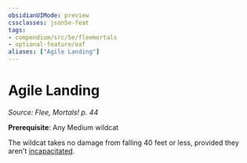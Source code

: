 ```yaml
---
obsidianUIMode: preview
cssclasses: json5e-feat
tags:
- compendium/src/5e/fleemortals
- optional-feature/oaf
aliases: ["Agile Landing"]
---
```

# Agile Landing
*Source: Flee, Mortals! p. 44*  

**Prerequisite**: Any Medium wildcat

The wildcat takes no damage from falling 40 feet or less, provided they aren't [incapacitated](2-Mechanics/CLI/rules/conditions.md#incapacitated).